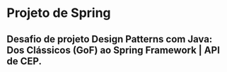 # Projeto de Spring
## Desafio de projeto Design Patterns com Java: Dos Clássicos (GoF) ao Spring Framework | API de CEP.
